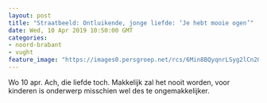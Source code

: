 ```yaml
---
layout: post
title: "Straatbeeld: Ontluikende, jonge liefde: ‘Je hebt mooie ogen’"
date: Wed, 10 Apr 2019 10:50:00 GMT
categories: 
- noord-brabant 
- vught 
feature_image: "https://images0.persgroep.net/rcs/6Min8BQyqnrLSyg2lCn20g1aCWk/diocontent/145232377/_fitwidth/400/?appId=21791a8992982cd8da851550a453bd7f&quality=0.7"
---
```


Wo 10 apr. Ach, die liefde toch. Makkelijk zal het nooit worden, voor kinderen is onderwerp misschien wel des te ongemakkelijker.
